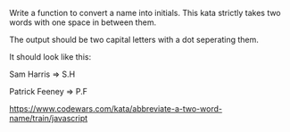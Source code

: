 Write a function to convert a name into initials. This kata strictly takes two words with one space in between them.

The output should be two capital letters with a dot seperating them.

It should look like this:

Sam Harris => S.H

Patrick Feeney => P.F



https://www.codewars.com/kata/abbreviate-a-two-word-name/train/javascript
